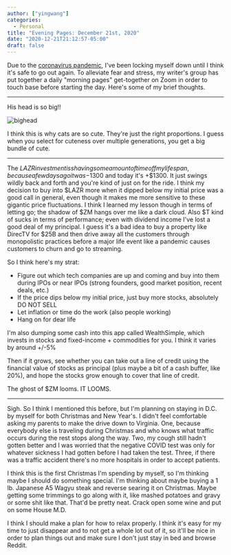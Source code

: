 ```yaml
---
author: ["yingwang"]
categories:
  - Personal
title: "Evening Pages: December 21st, 2020"
date: "2020-12-21T21:12:57-05:00"
draft: false
---
```


Due to the [coronavirus
pandemic](https://en.wikipedia.org/wiki/2019-20_coronavirus_pandemic), I've been
locking myself down until I think it's safe to go out again. To alleviate fear
and stress, my writer's group has put together a daily "morning pages"
get-together on Zoom in order to touch base before starting the day. Here's some
of my brief thoughts.

__________

His head is so big!!

![bighead](/img/posts/2020/12/21/evening_pages.jpg)

I think this is why cats are so cute. They're just the right proportions. I
guess when you select for cuteness over multiple generations, you get a big
bundle of cute.

__________

The $LAZR investment is shaving some amount of time off my lifespan, because a
few days ago it was -$1300 and today it's +$1300. It just swings wildly back and
forth and you're kind of just on for the ride. I think my decision to buy into
$LAZR more when it dipped below my initial price was a good call in general,
even though it makes me more sensitive to these gigantic price fluctuations. I
think I learned my lesson though in terms of letting go; the shadow of $ZM hangs
over me like a dark cloud. Also $T kind of sucks in terms of performance; even
with dividend income I've lost a good deal of my principal. I guess it's a bad
idea to buy a property like DirecTV for $25B and then drive away all the
customers through monopolistic practices before a major life event like a
pandemic causes customers to churn and go to streaming.

So I think here's my strat:

- Figure out which tech companies are up and coming and buy into them during
  IPOs or near IPOs (strong founders, good market position, recent deals, etc.)
- If the price dips below my initial price, just buy more stocks, absolutely DO
  NOT SELL
- Let inflation or time do the work (also people working)
- Hang on for dear life

I'm also dumping some cash into this app called WealthSimple, which invests in
stocks and fixed-income + commodities for you. I think it varies by around +/-5%

Then if it grows, see whether you can take out a line of credit using the
financial value of stocks as principal (plus maybe a bit of a cash buffer, like
20%), and hope the stocks grow enough to cover that line of credit.

The ghost of $ZM looms. IT LOOMS.

__________

Sigh. So I think I mentioned this before, but I'm planning on staying in D.C. by
myself for both Christmas and New Year's. I didn't feel comfortable asking my
parents to make the drive down to Virginia. One, because everybody else is
traveling during Christmas and who knows what traffic occurs during the rest
stops along the way. Two, my cough still hadn't gotten better and I was worried
that the negative COVID test was only for whatever sickness I had gotten before
I had taken the test. Three, if there was a traffic accident there's no more
hospitals in order to accept patients.

I think this is the first Christmas I'm spending by myself, so I'm thinking
maybe I should do something special. I'm thinking about maybe buying a 1 lb.
Japanese A5 Wagyu steak and reverse searing it on Christmas. Maybe getting some
trimmings to go along with it, like mashed potatoes and gravy or some shit like
that. That'd be pretty neat. Crack open some wine and put on some House M.D.

I think I should make a plan for how to relax properly. I think it's easy for my
time to just disappear and to not get a whole lot out of it, so it'll be nice in
order to plan things out and make sure I don't just stay in bed and browse
Reddit.
